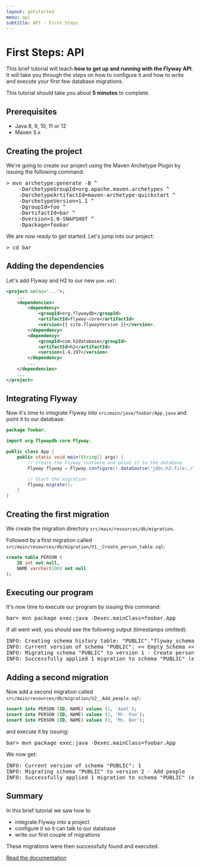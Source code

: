 ```yaml
---
layout: getstarted
menu: api
subtitle: API - First Steps
---
```

# First Steps: API

This brief tutorial will teach **how to get up and running with the Flyway API**. It will take you through the
steps on how to configure it and how to write and execute your first few database migrations.

This tutorial should take you about **5 minutes** to complete.

## Prerequisites
- Java 8, 9, 10, 11 or 12
- Maven 3.x

## Creating the project

We're going to create our project using the Maven Archetype Plugin by issuing the following command:
<pre class="console"><span>&gt;</span> mvn archetype:generate -B ^
    -DarchetypeGroupId=org.apache.maven.archetypes ^
    -DarchetypeArtifactId=maven-archetype-quickstart ^
    -DarchetypeVersion=1.1 ^
    -DgroupId=foo ^
    -DartifactId=bar ^
    -Dversion=1.0-SNAPSHOT ^
    -Dpackage=foobar</pre>

We are now ready to get started. Let's jump into our project:
<pre class="console"><span>&gt;</span> cd bar</pre>

## Adding the dependencies

Let's add Flyway and H2 to our new `pom.xml`:
```xml
<project xmlns="...">;
    ...
    <dependencies>
        <dependency>
            <groupId>org.flywaydb</groupId>
            <artifactId>flyway-core</artifactId>
            <version>{{ site.flywayVersion }}</version>
        </dependency>
        <dependency>
            <groupId>com.h2database</groupId>
            <artifactId>h2</artifactId>
            <version>1.4.197</version>
        </dependency>
        ...
    </dependencies>
    ...
</project>
```

## Integrating Flyway

Now it's time to integrate Flyway into `src/main/java/foobar/App.java` and point it to our database:

```java
package foobar;

import org.flywaydb.core.Flyway;

public class App {
    public static void main(String[] args) {
        // Create the Flyway instance and point it to the database
        Flyway flyway = Flyway.configure().dataSource("jdbc:h2:file:./target/foobar", "sa", null).load();

        // Start the migration
        flyway.migrate();
    }
}
```

## Creating the first migration

We create the migration directory `src/main/resources/db/migration`.

Followed by a first migration called `src/main/resources/db/migration/V1__Create_person_table.sql`:
```sql
create table PERSON (
    ID int not null,
    NAME varchar(100) not null
);
```

## Executing our program

It's now time to execute our program by issuing this command:
<pre class="console"><span>bar&gt;</span> mvn package exec:java -Dexec.mainClass=foobar.App</pre>

If all went well, you should see the following output (timestamps omitted):
<pre class="console">INFO: Creating schema history table: "PUBLIC"."flyway_schema_history"
INFO: Current version of schema "PUBLIC": &lt;&lt; Empty Schema &gt;&gt;
INFO: Migrating schema "PUBLIC" to version 1 - Create person table
INFO: Successfully applied 1 migration to schema "PUBLIC" (execution time 00:00.062s).</pre>

## Adding a second migration

Now add a second migration called `src/main/resources/db/migration/V2__Add_people.sql`:
```sql
insert into PERSON (ID, NAME) values (1, 'Axel');
insert into PERSON (ID, NAME) values (2, 'Mr. Foo');
insert into PERSON (ID, NAME) values (3, 'Ms. Bar');
```

and execute it by issuing:
<pre class="console"><span>bar&gt;</span> mvn package exec:java -Dexec.mainClass=foobar.App</pre>

We now get:
<pre class="console">INFO: Current version of schema "PUBLIC": 1
INFO: Migrating schema "PUBLIC" to version 2 - Add people
INFO: Successfully applied 1 migration to schema "PUBLIC" (execution time 00:00.090s).</pre>

## Summary

In this brief tutorial we saw how to
- integrate Flyway into a project
- configure it so it can talk to our database
- write our first couple of migrations

These migrations were then successfully found and executed.

<p class="next-steps">
    <a class="btn btn-primary" href="/documentation/api">Read the documentation <i class="fa fa-arrow-right"></i></a>
</p>